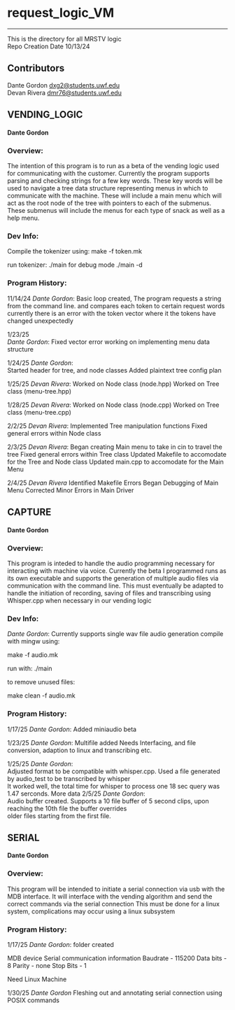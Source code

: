 # request_logic_VM
---
This is the directory for all MRSTV logic  
 Repo Creation Date 10/13/24  

## Contributors
Dante Gordon dxg2@students.uwf.edu  
Devan Rivera dmr76@students.uwf.edu




## VENDING_LOGIC

#### Dante Gordon
### Overview:  
The intention of this program is to run as a beta of the vending logic used for communicating with the customer. 
Currently the program supports parsing and checking strings for a few key words. These key words will be used to navigate a tree data structure representing menus in which to communicate with the machine. These will include a  main menu which will act as the root node of the tree with pointers to each of the submenus. These submenus will include the menus for each type of snack as well as a help menu.

### Dev Info:
Compile the tokenizer using:
make -f token.mk

run tokenizer:
./main 
for debug mode
./main -d 

### Program History:
11/14/24 
*Dante Gordon*:
Basic loop created,
The program requests a string from the command line. and compares each token to certain request words
currently there is an error with the token vector where it the tokens have changed unexpectedly  

1/23/25  
*Dante Gordon*:
Fixed vector error working on implementing menu data structure

1/24/25
*Dante Gordon*:  
Started header for tree, and node classes
Added plaintext tree config plan

1/25/25
*Devan Rivera*:
Worked on Node class (node.hpp)
Worked on Tree class (menu-tree.hpp)

1/28/25
*Devan Rivera*:
Worked on Node class (node.cpp)
Worked on Tree class (menu-tree.cpp)

2/2/25 
*Devan Rivera*:
Implemented Tree manipulation functions 
Fixed general errors within Node class

2/3/25
*Devan Rivera*:
Began creating Main menu to take in cin to travel the tree
Fixed general errors within Tree class
Updated Makefile to accomodate for the Tree and Node class
Updated main.cpp to accomodate for the Main Menu

2/4/25
*Devan Rivera*
Identified Makefile Errors
Began Debugging of Main Menu 
Corrected Minor Errors in Main Driver


## CAPTURE

#### Dante Gordon
### Overview:

This program is inteded to handle the audio programming necessary for interacting with machine via voice. 
Currently the beta I programmed runs as its own executable and supports the generation of multiple audio files via communication with the command line. 
This must eventually be adapted to handle the initiation of recording, saving of files and transcribing using Whisper.cpp when necessary in our vending logic


### Dev Info:
*Dante Gordon*:
Currently supports single wav file audio generation 
compile with mingw using: 

make -f audio.mk

run with: 
./main

to remove unused files:

make clean -f audio.mk

### Program History:
1/17/25
*Dante Gordon*:
Added miniaudio beta

1/23/25
*Dante Gordon*:
Multifile added
Needs  Interfacing, and file conversion, adaption to linux and transcribing etc.

1/25/25
*Dante Gordon*:  
Adjusted format to be compatible with whisper.cpp. Used a file generated by audio_test to be transcribed by whisper  
It worked well, the total time for whisper to process one 18 sec query was 1.47 serconds. More data 
2/5/25
*Dante Gordon*:  
Audio buffer created. Supports a 10 file buffer of 5 second clips, upon reaching the 10th file the buffer overrides  
older files starting from the first file. 

## SERIAL

#### Dante Gordon
### Overview:
This program will be intended to initiate a serial connection via usb with the MDB interface. 
It will interface with the vending algorithm and send the correct commands via the serial connection
This must be done for a linux system, complications may occur using a linux subsystem

### Program History:
1/17/25
*Dante Gordon*:
folder created

MDB device Serial communication information
Baudrate - 115200
Data bits - 8
Parity - none
Stop Bits - 1

Need Linux Machine

1/30/25 
*Dante Gordon*
Fleshing out and annotating serial connection using POSIX commands